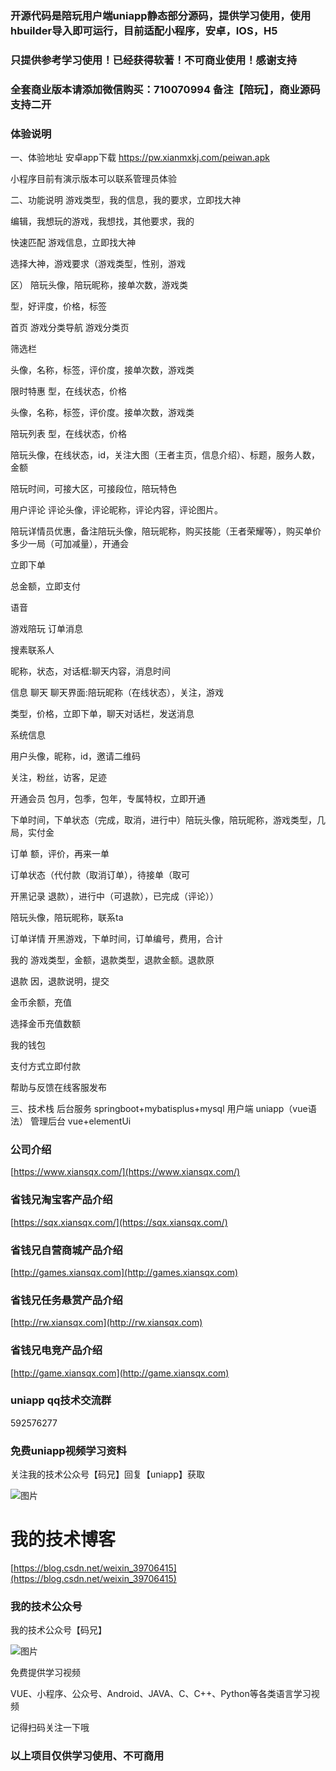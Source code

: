 
### 开源代码是陪玩用户端uniapp静态部分源码，提供学习使用，使用hbuilder导入即可运行，目前适配小程序，安卓，IOS，H5
### 只提供参考学习使用！已经获得软著！不可商业使用！感谢支持
### 全套商业版本请添加微信购买：710070994 备注【陪玩】，商业源码支持二开
### 体验说明
一、体验地址安卓app下载https://pw.xianmxkj.com/peiwan.apk

小程序目前有演示版本可以联系管理员体验


二、功能说明
游戏类型，我的信息，我的要求，立即找大神

编辑，我想玩的游戏，我想找，其他要求，我的

快速匹配 游戏信息，立即找大神 

选择大神，游戏要求（游戏类型，性别，游戏

区） 陪玩头像，陪玩昵称，接单次数，游戏类 

型，好评度，价格，标签

首页 游戏分类导航 游戏分类页 

筛选栏

头像，名称，标签，评价度，接单次数，游戏类

限时特惠 型，在线状态，价格 

头像，名称，标签，评价度。接单次数，游戏类

陪玩列表 型，在线状态，价格 

陪玩头像，在线状态，id，关注大图（王者主页，信息介绍）、标题，服务人数，金额

陪玩时间，可接大区，可接段位，陪玩特色

用户评论 评论头像，评论昵称，评论内容，评论图片。 

陪玩详情员优惠，备注陪玩头像，陪玩昵称，购买技能（王者荣耀等），购买单价多少一局（可加减量），开通会

立即下单

总金额，立即支付

语音

游戏陪玩 订单消息 

搜素联系人

昵称，状态，对话框:聊天内容，消息时间

信息 聊天 聊天界面:陪玩昵称（在线状态），关注，游戏 

类型，价格，立即下单，聊天对话栏，发送消息

系统信息

用户头像，昵称，id，邀请二维码

关注，粉丝，访客，足迹

开通会员 包月，包季，包年，专属特权，立即开通 

下单时间，下单状态（完成，取消，进行中）陪玩头像，陪玩昵称，游戏类型，几局，实付金

订单 额，评价，再来一单 

订单状态（代付款（取消订单），待接单（取可

开黑记录 退款），进行中（可退款），已完成（评论）） 

陪玩头像，陪玩昵称，联系ta

订单详情 开黑游戏，下单时间，订单编号，费用，合计 

我的 游戏类型，金额，退款类型，退款金额。退款原 

退款 因，退款说明，提交 

金币余额，充值

选择金币充值数额

我的钱包

支付方式立即付款

帮助与反馈在线客服发布

三、技术栈
后台服务 springboot+mybatisplus+mysql
用户端 uniapp（vue语法）
管理后台 vue+elementUi

### 公司介绍
[https://www.xiansqx.com/](https://www.xiansqx.com/)

### 省钱兄淘宝客产品介绍
[https://sqx.xiansqx.com/](https://sqx.xiansqx.com/)

### 省钱兄自营商城产品介绍
[http://games.xiansqx.com](http://games.xiansqx.com)

### 省钱兄任务悬赏产品介绍
[http://rw.xiansqx.com](http://rw.xiansqx.com)

### 省钱兄电竞产品介绍
[http://game.xiansqx.com](http://game.xiansqx.com)

### uniapp qq技术交流群
592576277

### 免费uniapp视频学习资料

关注我的技术公众号【码兄】回复【uniapp】获取 

![图片](https://tk.gomyorder.cn/qrs.jpg)


# 我的技术博客

[https://blog.csdn.net/weixin_39706415](https://blog.csdn.net/weixin_39706415)


### 我的技术公众号

我的技术公众号【码兄】

![图片](https://tk.gomyorder.cn/qrs.jpg)

免费提供学习视频

VUE、小程序、公众号、Android、JAVA、C、C++、Python等各类语言学习视频

记得扫码关注一下哦

### 以上项目仅供学习使用、不可商用



